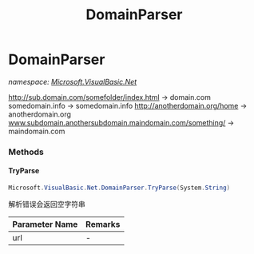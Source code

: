 ﻿---
title: DomainParser
---

# DomainParser
_namespace: [Microsoft.VisualBasic.Net](N-Microsoft.VisualBasic.Net.html)_

http://sub.domain.com/somefolder/index.html -> domain.com
 somedomain.info -> somedomain.info
 http://anotherdomain.org/home -> anotherdomain.org
 www.subdomain.anothersubdomain.maindomain.com/something/ -> maindomain.com

### Methods

#### TryParse
```csharp
Microsoft.VisualBasic.Net.DomainParser.TryParse(System.String)
```
解析错误会返回空字符串

|Parameter Name|Remarks|
|--------------|-------|
|url|-|





